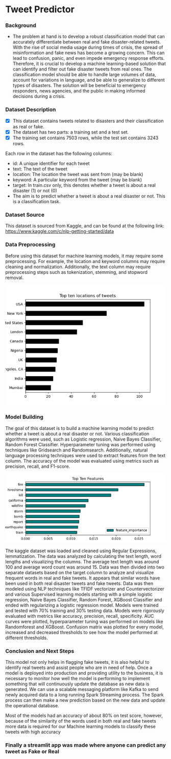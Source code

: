 # Tweet Predictor

### Background

- The problem at hand is to develop a robust classification model that can accurately differentiate between real and fake disaster-related tweets. With the rise of social media usage during times of crisis, the spread of misinformation and fake news has become a growing concern. This can lead to confusion, panic, and even impede emergency response efforts. Therefore, it is crucial to develop a machine learning-based solution that can identify and filter out fake disaster tweets from real ones. The classification model should be able to handle large volumes of data, account for variations in language, and be able to generalize to different types of disasters. The solution will be beneficial to emergency responders, news agencies, and the public in making informed decisions during a crisis.


### Dataset Description

- [x] This dataset contains tweets related to disasters and their classification as real or fake. 
- [x] The dataset has two parts: a training set and a test set. 
- [x] The training set contains 7503 rows, while the test set contains 3243 rows.

Each row in the dataset has the following columns:

- id: A unique identifier for each tweet
- text: The text of the tweet
- location: The location the tweet was sent from (may be blank)
- keyword: A particular keyword from the tweet (may be blank)
- target: In train.csv only, this denotes whether a tweet is about a real disaster (1) or not (0)
- The aim is to predict whether a tweet is about a real disaster or not. This is a classification task.

### Dataset Source

This dataset is sourced from Kaggle, and can be found at the following link: https://www.kaggle.com/c/nlp-getting-started/data

### Data Preprocessing

Before using this dataset for machine learning models, it may require some preprocessing. For example, the location and keyword columns may require cleaning and normalization. Additionally, the text column may require preprocessing steps such as tokenization, stemming, and stopword removal.

![location](./images/location.png)


### Model Building

The goal of this dataset is to build a machine learning model to predict whether a tweet is about a real disaster or not. Various classification algorithms were used, such as Logistic regression, Naive Bayes Classifier, Random Forest Classifier. Hyperparameter tuning was performed using techniques like Gridsearch and Randomsearch. Additionally, natural language processing techniques were used to extract features from the text column. The accuracy of the model was evaluated using metrics such as precision, recall, and F1-score.

![topfeatures](./images/topfeatures.png)

The kaggle dataset was loaded and cleaned using Regular Expressions, lemmatization. The data was analyzed by calculating the text length, word lengths and visualizing the columns. The average text length was around 100 and average word count was around 15. Data was then divided into two separate datasets based on the target column to analyze and visualize frequent words in real and fake tweets. It appears that similar words have been used in both real disaster tweets and fake tweets. Data was then modeled using NLP techniques like TFIDF vectorizer and Countervectorizer and various Supervised learning models starting with a simple logistic regression, Naive Bayes Classifier, Random Forest, XGBoost Classifier and ended with regularizing a logistic regression model. Models were trained and tested with 70% training and 30% testing data. Models were rigorously evaluated with metrics like accuracy, precision, recall, specificity. AUC curves were plotted, hyperparameter tuning was performed on models like Randomforest and XGBoost. Confusion matrix was plotted for every model, increased and decreased thresholds to see how the model performed at different thresholds. 

### Conclusion and Next Steps

This model not only helps in flagging fake tweets, it is also helpful to identify real tweets and assist people who are in need of help. Once a model is deployed into production and providing utility to the business, it is necessary to monitor how well the model is performing to implement something that will continuously update the database as new data is generated. We can use a scalable messaging platform like Kafka to send newly acquired data to a long running Spark Streaming process. The Spark process can then make a new prediction based on the new data and update the operational database. 

Most of the models had an accuracy of about 80% on test score, however, because of the similarity of the words used in both real and fake tweets more data is required for our Machine learning models to classify these tweets with high accuracy

### Finally a streamlit app was made where anyone can predict any tweet as Fake or Real





